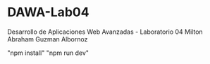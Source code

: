 # DAWA-Lab04
Desarrollo de Aplicaciones Web Avanzadas - Laboratorio 04
Milton Abraham Guzman Albornoz

"npm install"
"npm run dev"
